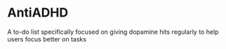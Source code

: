 # AntiADHD
A to-do list specifically focused on giving dopamine hits regularly to help users focus better on tasks
